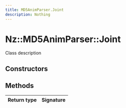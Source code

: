 ```yaml
---
title: MD5AnimParser.Joint
description: Nothing
---
```


# Nz::MD5AnimParser::Joint

Class description

## Constructors


## Methods

| Return type | Signature |
| ----------- | --------- |
